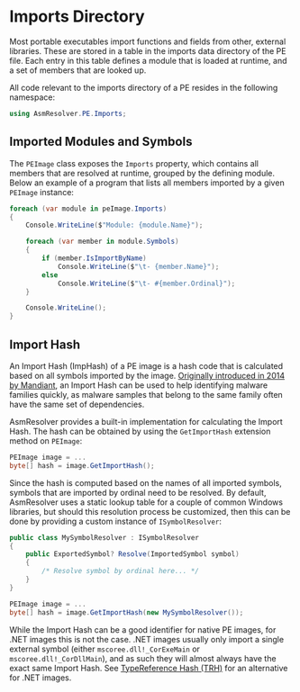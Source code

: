 # Imports Directory

Most portable executables import functions and fields from other,
external libraries. These are stored in a table in the imports data
directory of the PE file. Each entry in this table defines a module that
is loaded at runtime, and a set of members that are looked up.

All code relevant to the imports directory of a PE resides in the
following namespace:

``` csharp
using AsmResolver.PE.Imports;
```

## Imported Modules and Symbols

The `PEImage` class exposes the `Imports` property, which contains
all members that are resolved at runtime, grouped by the defining
module. Below an example of a program that lists all members imported by
a given `PEImage` instance:

``` csharp
foreach (var module in peImage.Imports)
{
    Console.WriteLine($"Module: {module.Name}");

    foreach (var member in module.Symbols)
    {
        if (member.IsImportByName)
            Console.WriteLine($"\t- {member.Name}");
        else
            Console.WriteLine($"\t- #{member.Ordinal}");
    }

    Console.WriteLine();
}
```

## Import Hash

An Import Hash (ImpHash) of a PE image is a hash code that is calculated
based on all symbols imported by the image. [Originally introduced in
2014 by
Mandiant](https://www.fireeye.com/blog/threat-research/2014/01/tracking-malware-import-hashing.html),
an Import Hash can be used to help identifying malware families quickly,
as malware samples that belong to the same family often have the same
set of dependencies.

AsmResolver provides a built-in implementation for calculating the
Import Hash. The hash can be obtained by using the `GetImportHash`
extension method on `PEImage`:

``` csharp
PEImage image = ...
byte[] hash = image.GetImportHash();
```

Since the hash is computed based on the names of all imported symbols,
symbols that are imported by ordinal need to be resolved. By default,
AsmResolver uses a static lookup table for a couple of common Windows
libraries, but should this resolution process be customized, then this
can be done by providing a custom instance of `ISymbolResolver`:

``` csharp
public class MySymbolResolver : ISymbolResolver
{
    public ExportedSymbol? Resolve(ImportedSymbol symbol)
    {
        /* Resolve symbol by ordinal here... */
    }
}

PEImage image = ...
byte[] hash = image.GetImportHash(new MySymbolResolver());
```

While the Import Hash can be a good identifier for native PE images, for
.NET images this is not the case. .NET images usually only import a
single external symbol (either `mscoree.dll!_CorExeMain` or
`mscoree.dll!_CorDllMain`), and as such they will almost always have the
exact same Import Hash. See [TypeReference Hash (TRH)](dotnet.md#typereference-hash-trh) for an alternative for .NET images.
